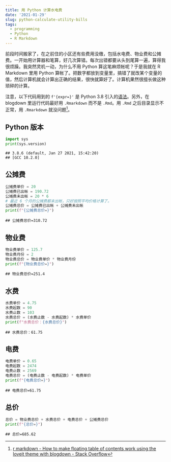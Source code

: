 ```yaml
---
title: 用 Python 计算水电费
date: '2021-01-29'
slug: python-calculate-utility-bills
tags:
  - programming
  - Python
  - R Markdown
---
```






前段时间搬家了，在之前住的小区还有些费用没缴，包括水电费、物业费和公摊费。一开始用计算器和笔算，好几次算错。每次出错都要从头到尾算一遍，算得我很烦躁。我突然灵机一动，为什么不用 Python 算这笔麻烦帐呢？于是我就在 R Markdown 里用 Python 算帐了。把数字都放到变量里，搞错了就改某个变量的值，然后计算机就会计算出正确的结果，很快就算好了。计算机果然很擅长做这种琐碎的计算。

注意，以下代码用到的 `f'{expr=}'` 是 Python 3.8 引入的[语法](https://docs.python.org/3/whatsnew/3.8.html#f-strings-support-for-self-documenting-expressions-and-debugging)。另外，在 blogdown 里运行代码最好用 `.Rmarkdown` 而不是 `.Rmd`。用 `.Rmd` 之后目录显示不正常，用 `.Rmarkdown` 就没问题[^ti]。

[^ti]: [r markdown - How to make floating table of contents work using the loveit theme with blogdown - Stack Overflow](https://stackoverflow.com/a/62627206/14399237)

## Python 版本


```python
import sys
print(sys.version)
```

```
## 3.8.6 (default, Jan 27 2021, 15:42:20) 
## [GCC 10.2.0]
```

## 公摊费


```python
公摊费单价 = 20
公摊费已出帐 = 190.72
公摊费未出帐 = 20 * 6
# 最近 6 个月的公摊费都未出帐，只好按照平均价格计算了。
公摊费总价 = 公摊费已出帐 + 公摊费未出帐
print(f"{公摊费总价=}")
```

```
## 公摊费总价=310.72
```

## 物业费


```python
物业费单价 = 125.7
物业费月份 = 2
物业费总价 = 物业费单价 * 物业费月份
print(f"{物业费总价=}")
```

```
## 物业费总价=251.4
```

## 水费


```python
水费单价 = 4.75
水费起数 = 90
水费止数 = 103
水费总价 = (水费止数 - 水费起数) * 水费单价
print(f"水费总价：{水费总价}")
```

```
## 水费总价：61.75
```

## 电费


```python
电费单价 = 0.65
电费起数 = 2474
电费止数 = 2569
电费总价 = (电费止数 - 电费起数) * 电费单价
print(f"{电费总价=}")
```

```
## 电费总价=61.75
```

## 总价


```python
总价 = 物业费总价 + 水费总价 + 电费总价 + 公摊费总价
print(f"{总价=}")
```

```
## 总价=685.62
```
